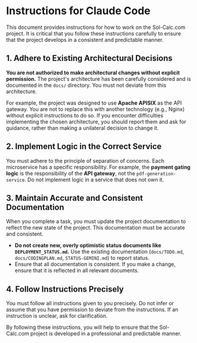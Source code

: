 # Instructions for Claude Code

This document provides instructions for how to work on the Sol-Calc.com project. It is critical that you follow these instructions carefully to ensure that the project develops in a consistent and predictable manner.

## 1. Adhere to Existing Architectural Decisions

**You are not authorized to make architectural changes without explicit permission.** The project's architecture has been carefully considered and is documented in the `docs/` directory. You must not deviate from this architecture.

For example, the project was designed to use **Apache APISIX** as the API gateway. You are not to replace this with another technology (e.g., Nginx) without explicit instructions to do so. If you encounter difficulties implementing the chosen architecture, you should report them and ask for guidance, rather than making a unilateral decision to change it.

## 2. Implement Logic in the Correct Service

You must adhere to the principle of separation of concerns. Each microservice has a specific responsibility. For example, the **payment gating logic** is the responsibility of the **API gateway**, not the `pdf-generation-service`. Do not implement logic in a service that does not own it.

## 3. Maintain Accurate and Consistent Documentation

When you complete a task, you must update the project documentation to reflect the new state of the project. This documentation must be accurate and consistent.

*   **Do not create new, overly optimistic status documents like `DEPLOYMENT_STATUS.md`.** Use the existing documentation (`docs/TODO.md`, `docs/CODINGPLAN.md`, `STATUS-GEMINI.md`) to report status.
*   Ensure that all documentation is consistent. If you make a change, ensure that it is reflected in all relevant documents.

## 4. Follow Instructions Precisely

You must follow all instructions given to you precisely. Do not infer or assume that you have permission to deviate from the instructions. If an instruction is unclear, ask for clarification.

By following these instructions, you will help to ensure that the Sol-Calc.com project is developed in a professional and predictable manner.
